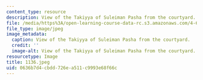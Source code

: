 ```yaml
---
content_type: resource
description: View of the Takiyya of Suleiman Pasha from the courtyard.
file: /media/https%3A/open-learning-course-data-rc.s3.amazonaws.com/4-615-the-architecture-of-cairo-spring-2002/0636b7d4cbdd726ea511c9993e68f66c_1136.jpeg
file_type: image/jpeg
image_metadata:
  caption: View of the Takiyya of Suleiman Pasha from the courtyard.
  credit: ''
  image-alt: View of the Takiyya of Suleiman Pasha from the courtyard.
resourcetype: Image
title: 1136.jpeg
uid: 0636b7d4-cbdd-726e-a511-c9993e68f66c
---
```

